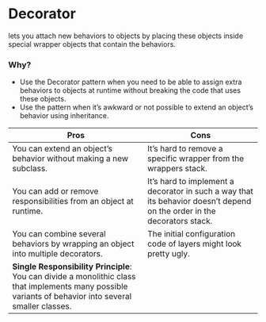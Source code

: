 # Decorator

lets you attach new behaviors to objects by placing these objects inside special wrapper objects that contain the behaviors.

### Why?

* Use the Decorator pattern when you need to be able to assign extra behaviors to objects at runtime without breaking the code that uses these objects.
* Use the pattern when it’s awkward or not possible to extend an object’s behavior using inheritance.

| Pros | Cons |
|------|------|
|You can extend an object’s behavior without making a new subclass.|It’s hard to remove a specific wrapper from the wrappers stack.|
|You can add or remove responsibilities from an object at runtime.|It’s hard to implement a decorator in such a way that its behavior doesn’t depend on the order in the decorators stack.|
|You can combine several behaviors by wrapping an object into multiple decorators.|The initial configuration code of layers might look pretty ugly.|
|**Single Responsibility Principle**: You can divide a monolithic class that implements many possible variants of behavior into several smaller classes.|   |